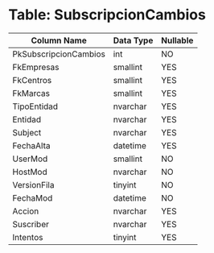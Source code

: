 # Table: SubscripcionCambios

| Column Name | Data Type | Nullable |
|-------------|-----------|----------|
| PkSubscripcionCambios | int | NO |
| FkEmpresas | smallint | YES |
| FkCentros | smallint | YES |
| FkMarcas | smallint | YES |
| TipoEntidad | nvarchar | YES |
| Entidad | nvarchar | YES |
| Subject | nvarchar | YES |
| FechaAlta | datetime | YES |
| UserMod | smallint | NO |
| HostMod | nvarchar | NO |
| VersionFila | tinyint | NO |
| FechaMod | datetime | NO |
| Accion | nvarchar | YES |
| Suscriber | nvarchar | YES |
| Intentos | tinyint | YES |
